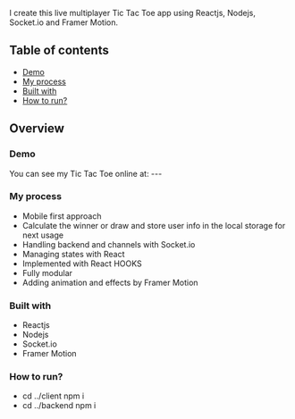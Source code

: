 I create this live multiplayer Tic Tac Toe app using Reactjs, Nodejs, Socket.io and Framer Motion.

## Table of contents

- [Demo](#demo)
- [My process](#my-process)
- [Built with](#built-with)
- [How to run?](#how-to-run)

## Overview

### Demo

You can see my Tic Tac Toe online at: ---

### My process

- Mobile first approach
- Calculate the winner or draw and store user info in the local storage for next usage
- Handling backend and channels with Socket.io
- Managing states with React
- Implemented with React HOOKS 
- Fully modular
- Adding animation and effects by Framer Motion

### Built with
- Reactjs
- Nodejs
- Socket.io
- Framer Motion

### How to run?
- cd ../client npm i
- cd ../backend npm i
